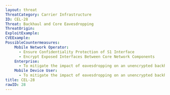 ```yaml
---
layout: threat
ThreatCategory: Carrier Infrastructure
ID: CEL-28
Threat: Backhaul and Core Eavesdropping
ThreatOrigin:
ExploitExample:
CVEExample:
PossibleCountermeasures:
    Mobile Network Operator:
      - Ensure Confidentiality Protection of S1 Interface
      - Encrypt Exposed Interfaces Between Core Network Components
    Enterprise:
      - To mitigate the impact of eavesdropping on an unencrypted backhaul or core network communications channel, employ over-the-top encryption services to user-plane data prior to transmission off the mobile device.
    Mobile Device User:
      - To mitigate the impact of eavesdropping on an unencrypted backhaul or core network communications channel, employ over-the-top encryption services to user-plane data prior to transmission off the mobile device.
title: CEL-28
rawID: 28
---
```

